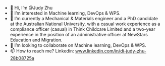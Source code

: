 - 👋 Hi, I’m @Judy Zhu
- 👀 I’m interested in Machine learning, DevOps & WPS.
- 🌱 I’m currently a Mechanical & Materials engineer and a PhD candidate at the Australian National University, with a casual work experience as a compliance officer (casual) in Think Childcare Limited and a two-year experience in the position of an administrative officer at NewStars Education and Migration.
- 💞️ I’m looking to collaborate on Machine learning, DevOps & WPS.
- 📫 How to reach me? Linkedin: www.linkedin.com/in/di-judy-zhu-28b08725a

<!---
lanyunzm/lanyunzm is a ✨ special ✨ repository because its `README.md` (this file) appears on your GitHub profile.
You can click the Preview link to take a look at your changes.
--->

